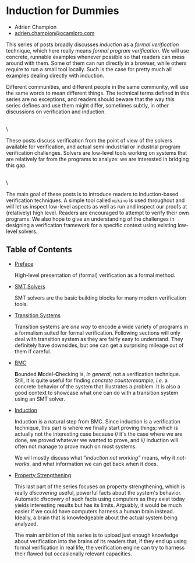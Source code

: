 # Induction for Dummies

- Adrien Champion
- <adrien.champion@ocamlpro.com>

This series of posts broadly discusses *induction* as a *formal verification* technique, which here
really means *formal program verification*. We will use concrete, runnable examples whenever
possible so that readers can mess around with them. Some of them can run directly in a browser,
while others require to run a small tool locally. Such is the case for pretty much all examples
dealing directly with induction.

Different communities, and different people in the same community, will use the same words to mean
different things. The technical terms defined in this series are no exceptions, and readers should
beware that the way this series defines and use them might differ, sometimes subtly, in other
discussions on verification and induction.

\
\

These posts discuss verification from the point of view of the solvers available for verification,
and actual semi-industrial or industrial program verification challenges. Solvers are low-level
tools working on systems that are relatively far from the programs to analyze: we are interested in
bridging this gap.

\
\

The main goal of these posts is to introduce readers to induction-based verification techniques. A
simple tool called `mikino` is used throughout and will let us inspect low-level aspects as well as
run and inspect our proofs at (relatively) high level. Readers are encouraged to attempt to verify
their own programs. We also hope to give an understanding of the challenges in designing a
verification framework for a specific context using existing low-level solvers.


## Table of Contents

- [Preface](./preface/readme.md)

    High-level presentation of (formal) verification as a formal method.

- [SMT Solvers](./smt/readme.md)

    SMT solvers are the basic building blocks for many modern verification tools.

- [Transition Systems](./trans/readme.md)

    Transition systems are *one way* to encode a wide variety of programs in a formalism suited for
    formal verification. Following sections will only deal with transition system as they are fairly
    easy to understand. They definitely have downsides, but one can get a surprising mileage out of
    them if careful.

- [BMC](./bmc/readme.md)

    **B**ounded **M**odel-**C**hecking is, *in general*, not a verification technique. Still, it is
    quite useful for finding *concrete counterexample*, *i.e.* a concrete behavior of the system
    that illustrates a problem. It is also a good context to showcase what one can do with a
    transition system using an SMT solver.

- [Induction](./induction/readme.md)

    Induction is a natural step from BMC. Since induction *is* a verification technique, this part
    is where we finally start proving things; which is actually not the interesting case because
    *i)* it's the case where we are done, we proved whatever we wanted to prove, and *ii)* induction
    will often not manage to prove much on most systems.

    We will mostly discuss what *"induction not working"* means, why it *not-works*, and what
    information we can get back when it does.

- [Property Strengthening](./strength/readme.md)

    This last part of the series focuses on property strengthening, which is really *discovering*
    useful, powerful facts about the system's behavior. Automatic *discovery* of such facts using
    computers as they exist today yields interesting results but has its limits. Arguably, it would
    be much easier if we could have computers harness a human brain instead. Ideally, a brain that
    is knowledgeable about the actual system being analyzed.

    The main ambition of this series is to upload just enough knowledge about verification into the
    brains of its readers that, if they end up using formal verification in real life, the
    verification engine can try to harness their flawed but occasionally relevant capacities.
